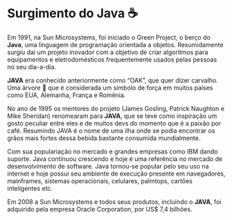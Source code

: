 # Surgimento do Java ☕

Em 1991, na Sun Microsystems, foi iniciado o Green Project, o berço do **Java**, uma 
linguagem de programação orientada a objetos. Resumidamente surgiu dai um projeto
inovador com a objetivo de criar algoritmos para equipamentos e eletrodomésticos 
frequentemente usados pelas pessoas no seu dia-a-dia. 

**JAVA** era conhecido anteriormente como “OAK”, que quer dizer carvalho. Uma árvore 🌳 
que é considerada um símbolo de força em muitos países como EUA, Alemanha, França e
Romênia. 

No ano de 1995 os mentores do projeto (James Gosling, Patrick Naughton e Mike Sheridan) 
renomearam para **JAVA**, que se teve como inspiração um gosto peculiar entre eles e de 
muitos devs do momento que é a paixão por café. Resumindo JAVA é o nome de uma ilha onde
se podia encontrar os grãos mais fortes dessa bebida bastante consumida mundialmente.

Com sua populariação no mercado e grandes empresas como IBM dando suporte. Java continuou
crescendo e hoje é uma referência no mercado de desenvolvimento de software. Java tornou-se
popular pelo seu uso na internet e hoje possui seu ambiente de execução presente em navegadores,
mainframes, sistemas operacionais, celulares, palmtops, cartões inteligentes etc.

Em 2008 a Sun Microsystems e todos seus produtos, incluindo o **JAVA**, foi adquirido 
pela empresa Oracle Corporation, por US$ 7,4 bilhões.
